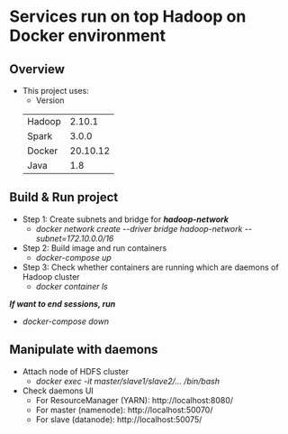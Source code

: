 # Services run on top Hadoop on Docker environment

## Overview

* This project uses:
    * Version 
    <table>
    <tr>
        <td>Hadoop</td>
        <td>2.10.1</td>
    </tr>
   <tr>
        <td>Spark</td>
        <td>3.0.0</td>
    </tr>
   <tr>
        <td>Docker</td>
        <td>20.10.12</td>
    </tr>
    <tr>
        <td>Java</td>
        <td>1.8</td>
    </tr>
   </table>
 
## Build & Run project
* Step 1: Create subnets and bridge for ***hadoop-network***
   * *docker network create --driver bridge hadoop-network --subnet=172.10.0.0/16*
* Step 2: Build image and run containers
   * *docker-compose up*
* Step 3: Check whether containers are running which are daemons of Hadoop cluster
   * *docker container ls*

***If want to end sessions, run***
   * *docker-compose down*
## Manipulate with daemons
* Attach node of HDFS cluster
   * *docker exec -it master/slave1/slave2/... /bin/bash*
* Check daemons UI
   * For ResourceManager (YARN): http://localhost:8080/
   * For master (namenode): http://localhost:50070/
   * For slave (datanode): http://localhost:50075/
